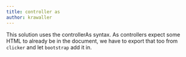 ```yaml
---
title: controller as
author: krawaller
---
```


This solution uses the controllerAs syntax. As controllers expect some HTML to already be in the document, we have to export that too from `clicker` and let `bootstrap` add it in.